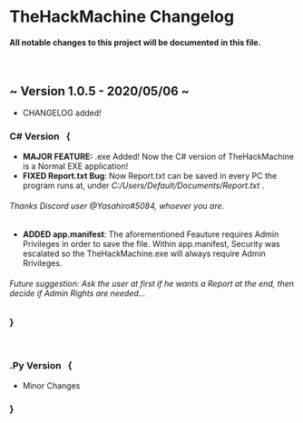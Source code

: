 # **TheHackMachine Changelog**




#### All notable changes to this project will be documented in this file.   

<br />


## ~ Version 1.0.5 - 2020/05/06 ~


* CHANGELOG added!

### C# Version &nbsp; {
* **MAJOR FEATURE:**  .exe Added! Now the C# version of TheHackMachine is a Normal EXE application!
* **FIXED Report.txt Bug**: Now Report.txt can be saved in every PC the program runs at, under *C:/Users/Default/Documents/Report.txt* . 
###### Thanks Discord user @Yasahiro#5084, whoever you are.

* **ADDED app.manifest**: The aforementioned Feauture requires Admin Privileges in order to save the file. Within app.manifest, Security was escalated so the TheHackMachine.exe will always require Admin Rrivileges. 
###### Future suggestion: Ask the user at first if he wants a Report at the end, then decide if Admin Rights are needed...

### **}**

<br />


### .Py Version &nbsp; {
* Minor Changes
 
### **}**

<br />
